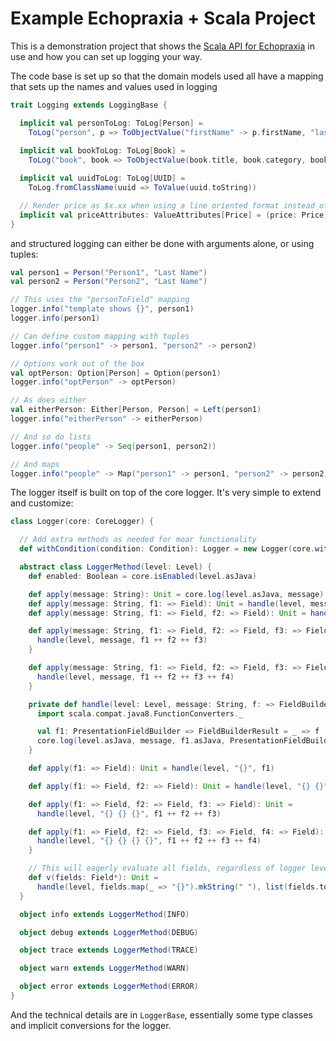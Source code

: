 # Example Echopraxia + Scala Project

This is a demonstration project that shows the [Scala API for Echopraxia](https://github.com/tersesystems/echopraxia-plusscala) in use and how you can set up logging your way.

The code base is set up so that the domain models used all have a mapping that sets up the names and values used in logging 

```scala
trait Logging extends LoggingBase {

  implicit val personToLog: ToLog[Person] = 
    ToLog("person", p => ToObjectValue("firstName" -> p.firstName, "lastName" -> p.lastName))
  
  implicit val bookToLog: ToLog[Book] = 
    ToLog("book", book => ToObjectValue(book.title, book.category, book.author, book.price))

  implicit val uuidToLog: ToLog[UUID] = 
    ToLog.fromClassName(uuid => ToValue(uuid.toString))

  // Render price as $x.xx when using a line oriented format instead of rendering the child fields
  implicit val priceAttributes: ValueAttributes[Price] = (price: Price) => Attributes.create(withStringFormat(price.toString))
}
```

and structured logging can either be done with arguments alone, or using tuples:

```scala
val person1 = Person("Person1", "Last Name")
val person2 = Person("Person2", "Last Name")

// This uses the "personToField" mapping
logger.info("template shows {}", person1)
logger.info(person1)

// Can define custom mapping with tuples
logger.info("person1" -> person1, "person2" -> person2)

// Options work out of the box
val optPerson: Option[Person] = Option(person1)
logger.info("optPerson" -> optPerson)

// As does either
val eitherPerson: Either[Person, Person] = Left(person1)
logger.info("eitherPerson" -> eitherPerson)

// And so do lists
logger.info("people" -> Seq(person1, person2))

// And maps
logger.info("people" -> Map("person1" -> person1, "person2" -> person2))
```

The logger itself is built on top of the core logger.  It's very simple to extend and customize:

```scala
class Logger(core: CoreLogger) {

  // Add extra methods as needed for moar functionality
  def withCondition(condition: Condition): Logger = new Logger(core.withCondition(condition.asJava))

  abstract class LoggerMethod(level: Level) {
    def enabled: Boolean = core.isEnabled(level.asJava)

    def apply(message: String): Unit = core.log(level.asJava, message)
    def apply(message: String, f1: => Field): Unit = handle(level, message, f1)
    def apply(message: String, f1: => Field, f2: => Field): Unit = handle(level, message, f1 ++ f2)

    def apply(message: String, f1: => Field, f2: => Field, f3: => Field): Unit = {
      handle(level, message, f1 ++ f2 ++ f3)
    }

    def apply(message: String, f1: => Field, f2: => Field, f3: => Field, f4: => Field): Unit = {
      handle(level, message, f1 ++ f2 ++ f3 ++ f4)
    }

    private def handle(level: Level, message: String, f: => FieldBuilderResult): Unit = {
      import scala.compat.java8.FunctionConverters._

      val f1: PresentationFieldBuilder => FieldBuilderResult = _ => f
      core.log(level.asJava, message, f1.asJava, PresentationFieldBuilder)
    }

    def apply(f1: => Field): Unit = handle(level, "{}", f1)

    def apply(f1: => Field, f2: => Field): Unit = handle(level, "{} {}", f1 ++ f2)

    def apply(f1: => Field, f2: => Field, f3: => Field): Unit =
      handle(level, "{} {} {}", f1 ++ f2 ++ f3)

    def apply(f1: => Field, f2: => Field, f3: => Field, f4: => Field): Unit = {
      handle(level, "{} {} {} {}", f1 ++ f2 ++ f3 ++ f4)
    }

    // This will eagerly evaluate all fields, regardless of logger level :-(
    def v(fields: Field*): Unit =
      handle(level, fields.map(_ => "{}").mkString(" "), list(fields.toArray))
  }

  object info extends LoggerMethod(INFO)

  object debug extends LoggerMethod(DEBUG)

  object trace extends LoggerMethod(TRACE)

  object warn extends LoggerMethod(WARN)

  object error extends LoggerMethod(ERROR)
}
```

And the technical details are in `LoggerBase`, essentially some type classes and implicit conversions for the logger.